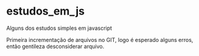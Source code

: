 # estudos_em_js
Alguns dos estudos simples em javascript

Primeira incrementação de arquivos no GIT, logo é esperado alguns erros, então gentileza desconsiderar arquivo.
